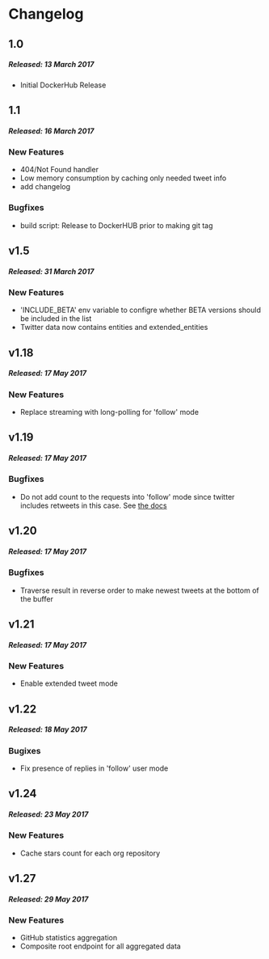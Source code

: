 # Changelog

## 1.0
##### Released: 13 March 2017

* Initial DockerHub Release 

## 1.1
##### Released: 16 March 2017

### New Features

* 404/Not Found handler
* Low memory consumption by caching only needed tweet info
* add changelog

### Bugfixes

* build script: Release to DockerHUB prior to making git tag

## v1.5
##### Released: 31 March 2017

### New Features

* 'INCLUDE_BETA' env variable to configre whether BETA versions should be included in the list 
* Twitter data now contains entities and extended_entities

## v1.18
##### Released: 17 May 2017

### New Features

*  Replace streaming with long-polling for 'follow' mode

## v1.19
##### Released: 17 May 2017

### Bugfixes

*  Do not add count to the requests into 'follow' mode since twitter includes retweets in this case.
 See [the docs](https://dev.twitter.com/rest/reference/get/statuses/user_timeline)
 
## v1.20
##### Released: 17 May 2017

### Bugfixes

*  Traverse result in reverse order to make newest tweets at the bottom of the buffer 

## v1.21
##### Released: 17 May 2017

### New Features

*  Enable extended tweet mode
 
## v1.22
##### Released: 18 May 2017
### Bugixes
*  Fix presence of replies in 'follow' user mode 

## v1.24
##### Released: 23 May 2017
### New Features
*  Cache stars count for each org repository

## v1.27
##### Released: 29 May 2017
### New Features
* GitHub statistics aggregation
* Composite root endpoint for all aggregated data